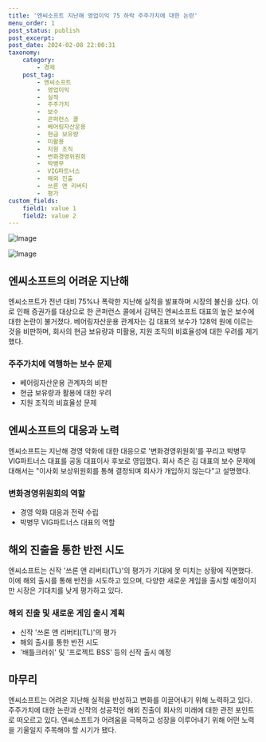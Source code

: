 ```yaml
---
title: '엔씨소프트 지난해 영업이익 75 하락 주주가치에 대한 논란'
menu_order: 1
post_status: publish
post_excerpt: 
post_date: 2024-02-08 22:00:31
taxonomy:
    category:
        - 경제
    post_tag:
        - 엔씨소프트
        -  영업이익
        -  실적
        -  주주가치
        -  보수
        -  콘퍼런스 콜
        -  베어링자산운용
        -  현금 보유량
        -  미활용
        -  지원 조직
        -  변화경영위원회
        -  박병무
        -  VIG파트너스
        -  해외 진출
        -  쓰론 앤 리버티
        -  평가
custom_fields:
    field1: value 1
    field2: value 2
---
```


![Image](https://imgnews.pstatic.net/image/469/2024/02/08/0000784704_001_20240208200107578.jpg?type=w647)

![Image](https://imgnews.pstatic.net/image/469/2024/02/08/0000784704_002_20240208200107603.jpg?type=w647)

## 엔씨소프트의 어려운 지난해
엔씨소프트가 전년 대비 75%나 폭락한 지난해 실적을 발표하며 시장의 불신을 샀다. 이로 인해 증권가를 대상으로 한 콘퍼런스 콜에서 김택진 엔씨소프트 대표의 높은 보수에 대한 논란이 불거졌다. 베어링자산운용 관계자는 김 대표의 보수가 128억 원에 이르는 것을 비판하며, 회사의 현금 보유량과 미활용, 지원 조직의 비효율성에 대한 우려를 제기했다.
### 주주가치에 역행하는 보수 문제
- 베어링자산운용 관계자의 비판
- 현금 보유량과 활용에 대한 우려
- 지원 조직의 비효율성 문제
## 엔씨소프트의 대응과 노력
엔씨소프트는 지난해 경영 악화에 대한 대응으로 '변화경영위원회'를 꾸리고 박병무 VIG파트너스 대표를 공동 대표이사 후보로 영입했다. 회사 측은 김 대표의 보수 문제에 대해서는 "이사회 보상위원회를 통해 결정되며 회사가 개입하지 않는다"고 설명했다.
### 변화경영위원회의 역할
- 경영 악화 대응과 전략 수립
- 박병무 VIG파트너스 대표의 역할
## 해외 진출을 통한 반전 시도
엔씨소프트는 신작 '쓰론 앤 리버티(TL)'의 평가가 기대에 못 미치는 상황에 직면했다. 이에 해외 출시를 통해 반전을 시도하고 있으며, 다양한 새로운 게임을 출시할 예정이지만 시장은 기대치를 낮게 평가하고 있다.
### 해외 진출 및 새로운 게임 출시 계획
- 신작 '쓰론 앤 리버티(TL)'의 평가
- 해외 출시를 통한 반전 시도
- '배틀크러쉬' 및 '프로젝트 BSS' 등의 신작 출시 예정
## 마무리
엔씨소프트는 어려운 지난해 실적을 반성하고 변화를 이끌어내기 위해 노력하고 있다. 주주가치에 대한 논란과 신작의 성공적인 해외 진출이 회사의 미래에 대한 관전 포인트로 떠오르고 있다. 엔씨소프트가 어려움을 극복하고 성장을 이루어내기 위해 어떤 노력을 기울일지 주목해야 할 시기가 됐다.
